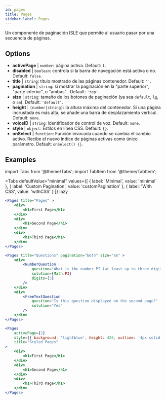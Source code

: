 ```yaml
---
id: pages 
title: Pages
sidebar_label: Pages
---
```


Un componente de paginación ISLE que permite al usuario pasar por una secuencia de páginas.

## Options

* __activePage__ | `number`: página activa. Default: `1`.
* __disabled__ | `boolean`: controla si la barra de navegación está activa o no. Default: `false`.
* __title__ | `string`: título mostrado de las páginas contenedor. Default: `''`.
* __pagination__ | `string`: si mostrar la paginación en la "parte superior", "parte inferior", o "ambas".. Default: `'top'`.
* __size__ | `string`: tamaño de los botones de paginación (ya sea `default`, `lg`, o `sm`). Default: `'default'`.
* __height__ | `(number|string)`: la altura máxima del contenedor. Si una página incrustada es más alta, se añade una barra de desplazamiento vertical. Default: `none`.
* __voiceID__ | `string`: identificador de control de voz. Default: `none`.
* __style__ | `object`: Estilos en línea CSS. Default: `{}`.
* __onSelect__ | `function`: Función invocada cuando se cambia el cambio activo. Recibe el nuevo índice de páginas activas como único parámetro. Default: `onSelect() {}`.


## Examples

import Tabs from '@theme/Tabs';
import TabItem from '@theme/TabItem';

<Tabs
    defaultValue="minimal"
    values={[
        { label: 'Minimal', value: 'minimal' },
        { label: 'Custom Pagination', value: 'customPagination' },
        { label: 'With CSS', value: 'withCSS' }
    ]}
    lazy
>

<TabItem value="minimal">

```jsx live
<Pages title="Pages" >
    <div>
        <h1>First Page</h1>
    </div>
    <div>
        <h1>Second Page</h1>
    </div>
    <div>
        <h1>Third Page</h1>
    </div>
</Pages>
```

</TabItem>

<TabItem value="customPagination" >

```jsx live
<Pages title="Questions" pagination="both" size="sm" >
    <div>
        <NumberQuestion
            question="What is the number PI (at least up to three digits after the decimal point)?"
            solution={Math.PI}
            digits={3}
        />
    </div>
    <div>
        <FreeTextQuestion 
            question="Is this question displayed on the second page?"
            solution="Yes" 
        />
    </div>
</Pages>
```
</TabItem>

<TabItem value="withCSS">

```jsx live
<Pages 
    activePage={2}
    style={{ background: 'lightblue', height: 420, outline: '4px solid black' }} 
    title="Styled Pages"
>
    <div>
        <h1>First Page</h1>
    </div>
    <div>
        <h1>Second Page</h1>
    </div>
    <div>
        <h1>Third Page</h1>
    </div>
</Pages>
```

</TabItem>

</Tabs>

